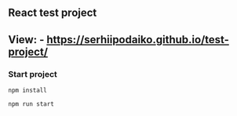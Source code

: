 ## React test project

## View: - https://serhiipodaiko.github.io/test-project/

### Start project

`npm install`

`npm run start`
